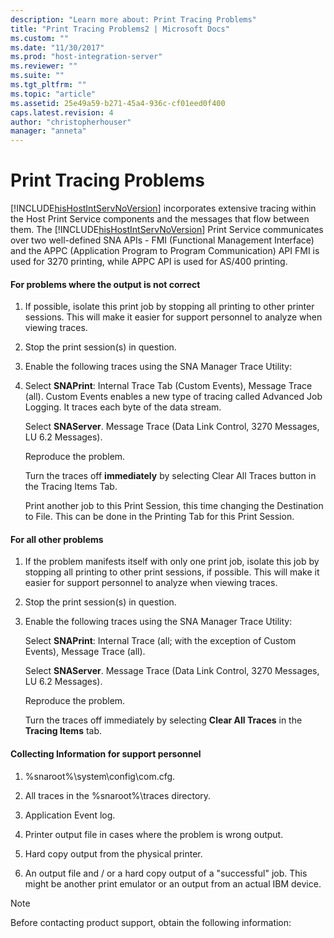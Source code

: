 ```yaml
---
description: "Learn more about: Print Tracing Problems"
title: "Print Tracing Problems2 | Microsoft Docs"
ms.custom: ""
ms.date: "11/30/2017"
ms.prod: "host-integration-server"
ms.reviewer: ""
ms.suite: ""
ms.tgt_pltfrm: ""
ms.topic: "article"
ms.assetid: 25e49a59-b271-45a4-936c-cf01eed0f400
caps.latest.revision: 4
author: "christopherhouser"
manager: "anneta"
---
```

# Print Tracing Problems
[!INCLUDE[hisHostIntServNoVersion](../includes/hishostintservnoversion-md.md)] incorporates extensive tracing within the Host Print Service components and the messages that flow between them. The [!INCLUDE[hisHostIntServNoVersion](../includes/hishostintservnoversion-md.md)] Print Service communicates over two well-defined SNA APIs - FMI (Functional Management Interface) and the APPC (Application Program to Program Communication) API FMI is used for 3270 printing, while APPC API is used for AS/400 printing.  
  
#### For problems where the output is not correct  
  
1. If possible, isolate this print job by stopping all printing to other printer sessions. This will make it easier for support personnel to analyze when viewing traces.  
  
2. Stop the print session(s) in question.  
  
3. Enable the following traces using the SNA Manager Trace Utility:  
  
4. Select **SNAPrint**: Internal Trace Tab (Custom Events), Message Trace (all). Custom Events enables a new type of tracing called Advanced Job Logging. It traces each byte of the data stream.  
  
    Select **SNAServer**. Message Trace (Data Link Control, 3270 Messages, LU 6.2 Messages).  
  
    Reproduce the problem.  
  
    Turn the traces off **immediately** by selecting Clear All Traces button in the Tracing Items Tab.  
  
   Print another job to this Print Session, this time changing the Destination to File. This can be done in the Printing Tab for this Print Session.  
  
#### For all other problems  
  
1.  If the problem manifests itself with only one print job, isolate this job by stopping all printing to other print sessions, if possible. This will make it easier for support personnel to analyze when viewing traces.  
  
2.  Stop the print session(s) in question.  
  
3.  Enable the following traces using the SNA Manager Trace Utility:  
  
     Select **SNAPrint**: Internal Trace (all; with the exception of Custom Events), Message Trace (all).  
  
     Select **SNAServer**. Message Trace (Data Link Control, 3270 Messages, LU 6.2 Messages).  
  
     Reproduce the problem.  
  
     Turn the traces off immediately by selecting **Clear All Traces** in the **Tracing Items** tab.  
  
#### Collecting Information for support personnel  
  
1.  %snaroot%\system\config\com.cfg.  
  
2.  All traces in the %snaroot%\traces directory.  
  
3.  Application Event log.  
  
4.  Printer output file in cases where the problem is wrong output.  
  
5.  Hard copy output from the physical printer.  
  
6.  An output file and / or a hard copy output of a "successful" job. This might be another print emulator or an output from an actual IBM device.  
  
> [!NOTE]
>  Before contacting product support, obtain the following information:
